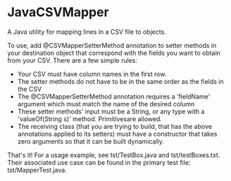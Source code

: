 JavaCSVMapper
=============

A Java utility for mapping lines in a CSV file to objects.

To use, add @CSVMapperSetterMethod annotation to setter methods in your destination object that correspond 
with the fields you want to obtain from your CSV.  There are a few simple rules:  

* Your CSV must have column names in the first row.  
* The setter methods do not have to be in the same order as the fields in the CSV
* The @CSVMapperSetterMethod annotation requires a 'fieldName' argument which must match the name of the desired column
* These setter methods' input must be a String, or any type with a 'valueOf(String s)' method.  Primitivesare allowed.
* The receiving class (that you are trying to build, that has the above annotations applied to its setters) must have a constructor that takes zero arguments so that it can be built dynamically.

That's it!  For a usage example, see tst/TestBox.java and tst/testBoxes.txt.  Their associated use case can be found in the primary test file: tst/MapperTest.java.
